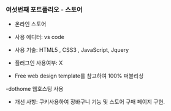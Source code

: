 ### 여섯번째 포트폴리오 - 스토어 

- 온라인 스토어

- 사용 에디터: vs code

- 사용 기술: HTML5 , CSS3 , JavaScript, Jquery

-  플러그인 사용여부: X

- Free web design template를 참고하여 100% 퍼블리싱 

-dothome 웹호스팅 사용

- 개선 사항: 쿠키사용하여 장바구니 기능 및 스토어 구매 페이지 구현.